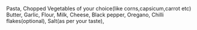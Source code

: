 Pasta,
Chopped Vegetables of your choice(like corns,capsicum,carrot etc)
Butter,
Garlic,
Flour,
Milk,
Cheese,
Black pepper,
Oregano,
Chilli flakes(optional),
Salt(as per your taste),


